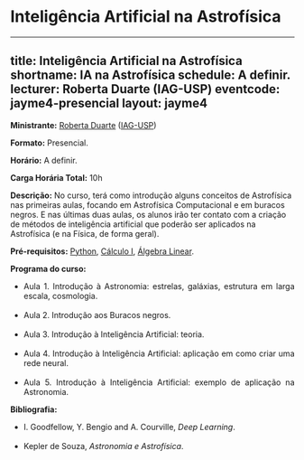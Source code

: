 # Inteligência Artificial na Astrofísica

---
title: Inteligência Artificial na Astrofísica
shortname: IA na Astrofísica
schedule: A definir.
lecturer: Roberta Duarte (IAG-USP)
eventcode: jayme4-presencial
layout: jayme4
---

**Ministrante:** [Roberta Duarte](http://lattes.cnpq.br/9249274937812955) ([IAG-USP](https://www.iag.usp.br/))

**Formato:** Presencial.

**Horário:** A definir.

**Carga Horária Total:** 10h

**Descrição:** No curso, terá como introdução alguns conceitos de Astrofísica nas primeiras aulas, focando em Astrofísica Computacional e em buracos negros. E nas últimas duas aulas, os alunos irão ter contato com a criação de métodos de inteligência artificial que poderão ser aplicados na Astrofísica (e na Física, de forma geral).

**Pré-requisitos:** [Python](https://uspdigital.usp.br/jupiterweb/obterDisciplina?nomdis=&sgldis=MAC0115), [Cálculo I](https://uspdigital.usp.br/jupiterweb/obterDisciplina?nomdis=&sgldis=MAT0111), [Álgebra Linear](https://uspdigital.usp.br/jupiterweb/obterDisciplina?nomdis=&sgldis=MAT0122).

**Programa do curso:**

<div style="text-align: justify">
 <ul>
  <li>Aula 1. Introdução à Astronomia: estrelas, galáxias, estrutura em larga escala, cosmologia. </li> <br>
  <li>Aula 2. Introdução aos Buracos negros. </li> <br>
  <li>Aula 3. Introdução à Inteligência Artificial: teoria. </li> <br>
  <li>Aula 4. Introdução à Inteligência Artificial: aplicação em como criar uma rede neural. </li> <br>
  <li>Aula 5. Introdução à Inteligência Artificial: exemplo de aplicação na Astronomia. </li>
 </ul>
</div>

**Bibliografia:**

<div style="text-align: justify">
 <ul>
  <li>I. Goodfellow, Y. Bengio and A. Courville, <i>Deep Learning</i>.</li> <br>
   <li>Kepler de Souza, <i>Astronomia e Astrofísica</i>.</li>
 </ul>
</div>
